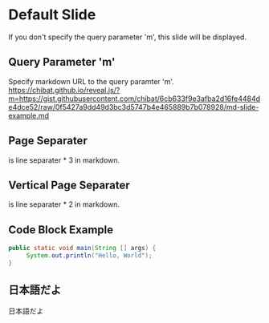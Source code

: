# Default Slide
If you don't specify the query parameter 'm', this slide will be displayed.



## Query Parameter 'm'
Specify markdown URL to the query paramter 'm'.  
https://chibat.github.io/reveal.js/?m=https://gist.githubusercontent.com/chibat/6cb633f9e3afba2d16fe4484de4dce52/raw/0f5427a9dd49d3bc3d5747b4e465889b7b078928/md-slide-example.md



## Page Separater
is line separater * 3 in markdown.



## Vertical Page Separater
is line separater * 2 in markdown.



## Code Block Example
```java
public static void main(String [] args) {
     System.out.println("Hello, World");
}
```



## 日本語だよ

日本語だよ
